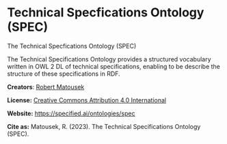 # Technical Specfications Ontology (SPEC)

The Technical Specfications Ontology (SPEC) 

The Technical Specifications Ontology provides a structured vocabulary written in OWL 2 DL of technical specifications, enabling to be describe the structure of these specifications in RDF.

**Creators**: [Robert Matousek](https://kweri.nl)

**License:** [Creative Commons Attribution 4.0 International](https://creativecommons.org/licenses/by/4.0/legalcode)

**Website:** https://specified.ai/ontologies/spec

**Cite as:** Matousek, R. (2023). The Technical Specifications Ontology (SPEC).
